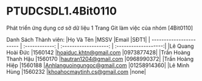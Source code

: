 # PTUDCSDL1.4Bit0110
Phát triển ứng dụng cơ sở dữ liệu 1 
Trang Git làm việc của nhóm [4Bit0110] 

Danh Sách Thành viên:
|Họ Và Tên	            |MSSV	   |Email	                          |SĐT1|
| ----------------------- | :------------: | :-------------------: | :-------------------:|
|Lê Quang Hoài Đức	    |1560142	  |hoaiduc.khtn@gmail.com	        |0973877428|
|Trần Hoàng Thanh Hậu  |1560170	  |hautran1204@gmail.com	          |0968990372|
|Trần Hoàng Hiệp       |1560188	  |Anhlanguoingungoc@gmail.com	    |01258914360|
|Lê Minh Hùng	        |1560232	  |khoahocmaytinh.cs@gmail.com	    |none|
